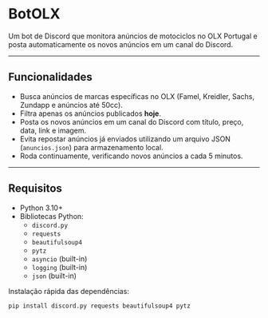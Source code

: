 # BotOLX

Um bot de Discord que monitora anúncios de motociclos no OLX Portugal e posta automaticamente os novos anúncios em um canal do Discord.

---

## Funcionalidades

- Busca anúncios de marcas específicas no OLX (Famel, Kreidler, Sachs, Zundapp e anúncios até 50cc).
- Filtra apenas os anúncios publicados **hoje**.
- Posta os novos anúncios em um canal do Discord com título, preço, data, link e imagem.
- Evita repostar anúncios já enviados utilizando um arquivo JSON (`anuncios.json`) para armazenamento local.
- Roda continuamente, verificando novos anúncios a cada 5 minutos.

---

## Requisitos

- Python 3.10+
- Bibliotecas Python:
  - `discord.py`
  - `requests`
  - `beautifulsoup4`
  - `pytz`
  - `asyncio` (built-in)
  - `logging` (built-in)
  - `json` (built-in)

Instalação rápida das dependências:

```bash
pip install discord.py requests beautifulsoup4 pytz
